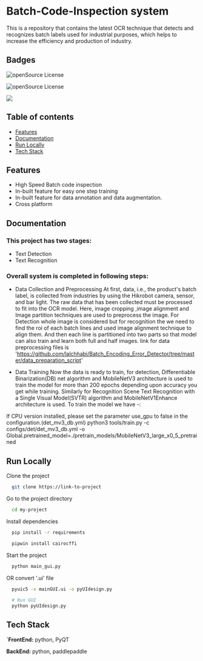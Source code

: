 
# Batch-Code-Inspection system

This is a repository that contains the latest OCR technique that detects and recognizes batch labels used for industrial purposes, which helps to increase the efficiency and production of industry.


## Badges

![openSource License](https://img.shields.io/badge/License-Commercial-blue)

![openSource License](https://img.shields.io/badge/build-passing-green)

![](https://img.shields.io/badge/Python-3776AB?style=for-the-badge&logo=python&logoColor=white)

## Table of contents 

* [Features](#features)
* [Documentation](#documentation)
* [Run Locally](#run)
* [Tech Stack](#techstack)

<a name="features"></a>
## Features

- High Speed Batch code inspection
- In-built feature for easy one step training
- In-built feature for data annotation and data augmentation.
- Cross platform

<a name="documentation"></a>
## Documentation

### This project has two stages:

- Text Detection
- Text Recognition

### Overall system is completed in following steps:
- Data Collection and Preprocessing
At first, data, i.e., the product's batch label, is collected from industries by using the Hikrobot camera, sensor, and bar light. The raw data that has been collected must be processed to fit into the OCR model. Here, image cropping ,image alignment and Image partition techniques are used to preprocess the image. For Detection whole image is considered but for recognition the we need to find the roi of each batch lines and used image alignment technique to align them. And then each line is partitioned into two parts so that model can also train and learn both full and half images. link for data preprocessing files is 'https://github.com/lalchhabi/Batch_Encoding_Error_Detector/tree/master/data_preparation_script'

- Data Training
Now the data is ready to train, for detection, Differentiable Binarization(DB) net algorithm and MobileNetV3 architecture is used to train the model for more than 200 epochs depending upon accuracy you get while training. Similarly for Recognition Scene Text Recognition with a Single Visual Model(SVTR) algorithm and MobileNetV1Enhance architecture is used. To train the model we have -:

If CPU version installed, please set the parameter use_gpu to false in the configuration.(det_mv3_db.yml) python3 tools/train.py -c configs/det/det_mv3_db.yml
-o Global.pretrained_model=./pretrain_models/MobileNetV3_large_x0_5_pretrained

<a name="run"></a>
## Run Locally

Clone the project

```bash
  git clone https://link-to-project
```

Go to the project directory

```bash
  cd my-project
```

Install dependencies

```bash
  pip install -r requirements
```
```bash
  pipwin install cairocffi
```

Start the project

```bash
  python main_gui.py
```
OR convert '.ui' file 
```bash
  pyuic5 -x mainGUI.ui -o pyUIdesign.py
  
  # Run GUI
  python pyUIdesign.py
```

<a name="techstack"></a>
## Tech Stack

**`FrontEnd:** python, PyQT

**BackEnd:** python, paddlepaddle


